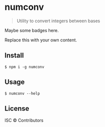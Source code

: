 # numconv

> Utility to convert integers between bases

Maybe some badges here.

Replace this with your own content.

## Install

```console
$ npm i -g numconv
```

## Usage

```console
$ numconv --help
```

## License

ISC © Contributors

